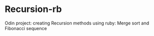 # Recursion-rb
Odin project: creating Recursion methods using ruby: Merge sort and Fibonacci sequence 
